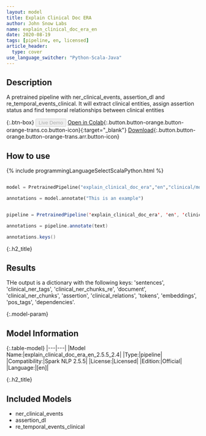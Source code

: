 ```yaml
---
layout: model
title: Explain Clinical Doc ERA
author: John Snow Labs
name: explain_clinical_doc_era_en
date: 2020-08-19
tags: [pipeline, en, licensed]
article_header:
  type: cover
use_language_switcher: "Python-Scala-Java"
---
```


## Description
A pretrained pipeline with ner_clinical_events, assertion_dl and re_temporal_events_clinical. It will extract clinical entities, assign assertion status and find temporal relationships between clinical entities

{:.btn-box}
<button class="button button-orange" disabled>Live Demo</button>
[Open in Colab](https://github.com/JohnSnowLabs/spark-nlp-workshop/blob/master/tutorials/Certification_Trainings/Healthcare/11.Pretrained_Clinical_Pipelines.ipynb){:.button.button-orange.button-orange-trans.co.button-icon}{:target="_blank"}
[Download](https://s3.amazonaws.com/auxdata.johnsnowlabs.com/clinical/models/explain_clinical_doc_era_en_2.5.5_2.4_1597841630062.zip){:.button.button-orange.button-orange-trans.arr.button-icon}

## How to use

<div class="tabs-box" markdown="1">

{% include programmingLanguageSelectScalaPython.html %}

```python

model = PretrainedPipeline("explain_clinical_doc_era","en","clinical/models")

annotations = model.annotate("This is an example")

```
```scala

pipeline = PretrainedPipeline('explain_clinical_doc_era', 'en', 'clinical/models')

annotations = pipeline.annotate(text)

annotations.keys()

```

</div>

{:.h2_title}
## Results
THe output is a dictionary with the following keys: 'sentences', 'clinical_ner_tags', 'clinical_ner_chunks_re', 'document', 'clinical_ner_chunks', 'assertion', 'clinical_relations', 'tokens', 'embeddings', 'pos_tags', 'dependencies'.


{:.model-param}
## Model Information

{:.table-model}
|---|---|
|Model Name:|explain_clinical_doc_era_en_2.5.5_2.4|
|Type:|pipeline|
|Compatibility:|Spark NLP 2.5.5|
|License:|Licensed|
|Edition:|Official|
|Language:|[en]|

{:.h2_title}
## Included Models 
 - ner_clinical_events
 - assertion_dl
 - re_temporal_events_clinical
 
